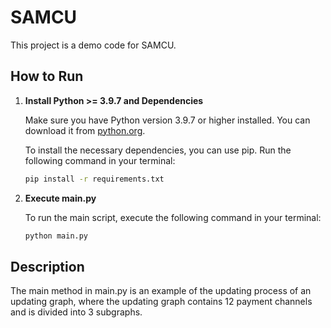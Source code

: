 
# SAMCU

This project is a demo code for SAMCU.

## How to Run

1. **Install Python >= 3.9.7 and Dependencies**

   Make sure you have Python version 3.9.7 or higher installed. You can download it from [python.org](https://www.python.org/).

   To install the necessary dependencies, you can use pip. Run the following command in your terminal:

   ```bash
   pip install -r requirements.txt

2. **Execute main.py**

   To run the main script, execute the following command in your terminal:

   ```bash
   python main.py

## Description
The main method in main.py is an example of the updating process of an updating graph, where the updating graph contains 12 payment channels and is divided into 3 subgraphs.
